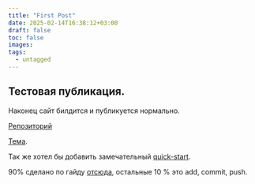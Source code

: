 ```yaml
---
title: "First Post"
date: 2025-02-14T16:38:12+03:00
draft: false 
toc: false
images:
tags:
  - untagged
---
```

## Тестовая публикация.
Наконец сайт билдится и публикуется нормально. 

[Репозиторий](https://github.com/Ivyfri/portfolio) 

[Тема](https://github.com/rhazdon/hugo-theme-hello-friend-ng). 

Так же хотел бы добавить замечательный [quick-start](https://gohugo.io/getting-started/quick-start/).

90% сделано по гайду [отсюда](https://gohugo.io/hosting-and-deployment/hosting-on-github/), остальные 10 % это add, commit, push. 
